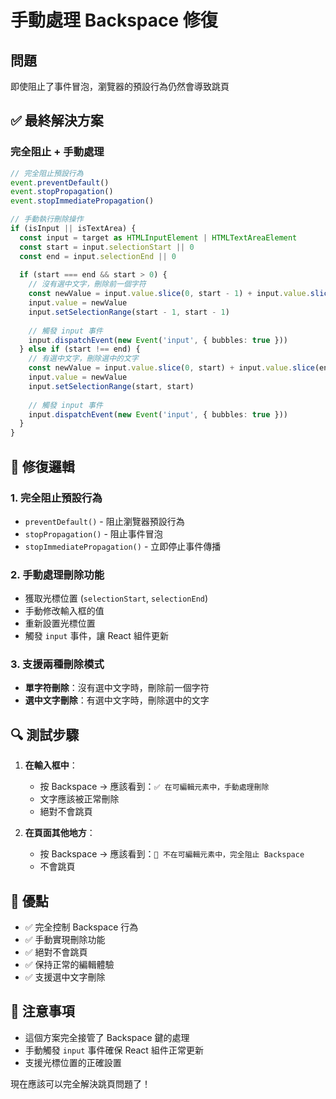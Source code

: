 # 手動處理 Backspace 修復

## 問題
即使阻止了事件冒泡，瀏覽器的預設行為仍然會導致跳頁

## ✅ 最終解決方案

### **完全阻止 + 手動處理**
```typescript
// 完全阻止預設行為
event.preventDefault()
event.stopPropagation()
event.stopImmediatePropagation()

// 手動執行刪除操作
if (isInput || isTextArea) {
  const input = target as HTMLInputElement | HTMLTextAreaElement
  const start = input.selectionStart || 0
  const end = input.selectionEnd || 0
  
  if (start === end && start > 0) {
    // 沒有選中文字，刪除前一個字符
    const newValue = input.value.slice(0, start - 1) + input.value.slice(start)
    input.value = newValue
    input.setSelectionRange(start - 1, start - 1)
    
    // 觸發 input 事件
    input.dispatchEvent(new Event('input', { bubbles: true }))
  } else if (start !== end) {
    // 有選中文字，刪除選中的文字
    const newValue = input.value.slice(0, start) + input.value.slice(end)
    input.value = newValue
    input.setSelectionRange(start, start)
    
    // 觸發 input 事件
    input.dispatchEvent(new Event('input', { bubbles: true }))
  }
}
```

## 🎯 修復邏輯

### **1. 完全阻止預設行為**
- `preventDefault()` - 阻止瀏覽器預設行為
- `stopPropagation()` - 阻止事件冒泡
- `stopImmediatePropagation()` - 立即停止事件傳播

### **2. 手動處理刪除功能**
- 獲取光標位置 (`selectionStart`, `selectionEnd`)
- 手動修改輸入框的值
- 重新設置光標位置
- 觸發 `input` 事件，讓 React 組件更新

### **3. 支援兩種刪除模式**
- **單字符刪除**：沒有選中文字時，刪除前一個字符
- **選中文字刪除**：有選中文字時，刪除選中的文字

## 🔍 測試步驟

1. **在輸入框中**：
   - 按 Backspace → 應該看到：`✅ 在可編輯元素中，手動處理刪除`
   - 文字應該被正常刪除
   - 絕對不會跳頁

2. **在頁面其他地方**：
   - 按 Backspace → 應該看到：`🚫 不在可編輯元素中，完全阻止 Backspace`
   - 不會跳頁

## 🚀 優點

- ✅ 完全控制 Backspace 行為
- ✅ 手動實現刪除功能
- ✅ 絕對不會跳頁
- ✅ 保持正常的編輯體驗
- ✅ 支援選中文字刪除

## 📝 注意事項

- 這個方案完全接管了 Backspace 鍵的處理
- 手動觸發 `input` 事件確保 React 組件正常更新
- 支援光標位置的正確設置

現在應該可以完全解決跳頁問題了！

